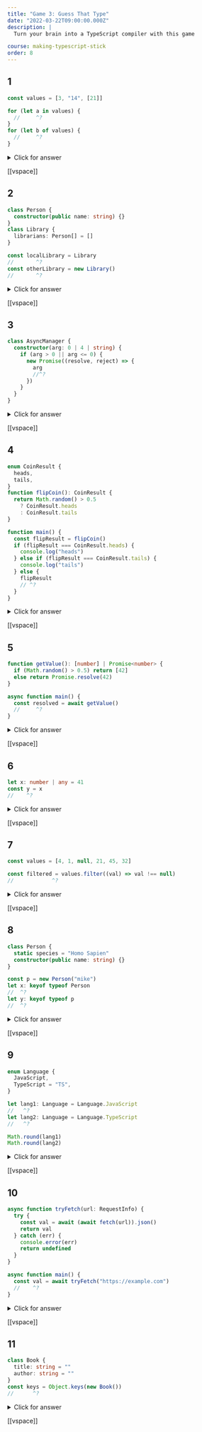 ```yaml
---
title: "Game 3: Guess That Type"
date: "2022-03-22T09:00:00.000Z"
description: |
  Turn your brain into a TypeScript compiler with this game

course: making-typescript-stick
order: 8
---
```


## 1

```ts {2,5}
const values = [3, "14", [21]]

for (let a in values) {
  //     ^?
}
for (let b of values) {
  //     ^?
}
```

<details>
<summary>Click for answer</summary>

```ts twoslash
const values = [3, "14", [21]]

for (let a in values) {
  //     ^?
}
for (let b of values) {
  //     ^?
}
```

</details>

[[vspace]]

## 2

```ts {7, 9}
class Person {
  constructor(public name: string) {}
}
class Library {
  librarians: Person[] = []
}

const localLibrary = Library
//       ^?
const otherLibrary = new Library()
//       ^?
```

<details>
<summary>Click for answer</summary>

```ts twoslash
class Person {
  constructor(public name: string) {}
}
class Library {
  librarians: Person[] = []
}

const localLibrary = Library
//       ^?
const otherLibrary = new Library()
//       ^?
```

</details>

[[vspace]]

## 3

```ts {4}
class AsyncManager {
  constructor(arg: 0 | 4 | string) {
    if (arg > 0 || arg <= 0) {
      new Promise((resolve, reject) => {
        arg
        //^?
      })
    }
  }
}
```

<details>
<summary>Click for answer</summary>

```ts twoslash
class AsyncManager {
  constructor(arg: 0 | 4 | string) {
    if (arg > 0 || arg <= 0) {
      new Promise((resolve, reject) => {
        arg
        //^?
      })
    }
  }
}
```

</details>

[[vspace]]

## 4

```ts {17}
enum CoinResult {
  heads,
  tails,
}
function flipCoin(): CoinResult {
  return Math.random() > 0.5
    ? CoinResult.heads
    : CoinResult.tails
}

function main() {
  const flipResult = flipCoin()
  if (flipResult === CoinResult.heads) {
    console.log("heads")
  } else if (flipResult === CoinResult.tails) {
    console.log("tails")
  } else {
    flipResult
    // ^?
  }
}
```

<details>
<summary>Click for answer</summary>

```ts twoslash
enum CoinResult {
  heads,
  tails,
}
function flipCoin(): CoinResult {
  return Math.random() > 0.5
    ? CoinResult.heads
    : CoinResult.tails
}

function main() {
  const flipResult = flipCoin()
  if (flipResult === CoinResult.heads) {
    console.log("heads")
  } else if (flipResult === CoinResult.tails) {
    console.log("tails")
  } else {
    flipResult
    // ^?
  }
}
```

</details>

[[vspace]]

## 5

```ts {6}
function getValue(): [number] | Promise<number> {
  if (Math.random() > 0.5) return [42]
  else return Promise.resolve(42)
}

async function main() {
  const resolved = await getValue()
  //     ^?
}
```

<details>
<summary>Click for answer</summary>

```ts twoslash
function getValue(): [number] | Promise<number> {
  if (Math.random() > 0.5) return [42]
  else return Promise.resolve(42)
}

async function main() {
  const resolved = await getValue()
  //     ^?
}
```

</details>

[[vspace]]

## 6

```ts {1}
let x: number | any = 41
const y = x
//    ^?
```

<details>
<summary>Click for answer</summary>

```ts twoslash
let x: number | any = 41
const y = x
//    ^?
```

</details>

[[vspace]]

## 7

```ts {2}
const values = [4, 1, null, 21, 45, 32]

const filtered = values.filter((val) => val !== null)
//            ^?
```

<details>
<summary>Click for answer</summary>

```ts twoslash
const values = [4, 1, null, 21, 45, 32]

const filtered = values.filter((val) => val !== null)
//            ^?
```

</details>

[[vspace]]

## 8

```ts {6,8}
class Person {
  static species = "Homo Sapien"
  constructor(public name: string) {}
}

const p = new Person("mike")
let x: keyof typeof Person
//  ^?
let y: keyof typeof p
//  ^?
```

<details>
<summary>Click for answer</summary>

```ts twoslash
class Person {
  static species = "Homo Sapien"
  constructor(public name: string) {}
}

const p = new Person("mike")
let x: keyof typeof Person
//  ^?
let y: keyof typeof p
//  ^?
```

</details>

[[vspace]]

## 9

```ts {5,7}
enum Language {
  JavaScript,
  TypeScript = "TS",
}

let lang1: Language = Language.JavaScript
//   ^?
let lang2: Language = Language.TypeScript
//   ^?

Math.round(lang1)
Math.round(lang2)
```

<details>
<summary>Click for answer</summary>

```ts twoslash
// @errors: 2345
enum Language {
  JavaScript,
  TypeScript = "TS",
}

let lang1: Language = Language.JavaScript
//   ^?
let lang2: Language = Language.TypeScript
//   ^?

Math.round(lang1)
Math.round(lang2)
```

</details>

[[vspace]]

## 10

```ts {11}
async function tryFetch(url: RequestInfo) {
  try {
    const val = await (await fetch(url)).json()
    return val
  } catch (err) {
    console.error(err)
    return undefined
  }
}

async function main() {
  const val = await tryFetch("https://example.com")
  //    ^?
}
```

<details>
<summary>Click for answer</summary>

```ts twoslash
// @errors: 2345
async function tryFetch(url: RequestInfo) {
  try {
    const val = await (await fetch(url)).json()
    return val
  } catch (err) {
    console.error(err)
    return undefined
  }
}

async function main() {
  const val = await tryFetch("https://example.com")
  //    ^?
}
```

</details>

[[vspace]]

## 11

```ts {4}
class Book {
  title: string = ""
  author: string = ""
}
const keys = Object.keys(new Book())
//      ^?
```

<details>
<summary>Click for answer</summary>

```ts twoslash
class Book {
  title: string = ""
  author: string = ""
}
const keys = Object.keys(new Book())
//      ^?
```

</details>

[[vspace]]
